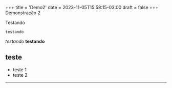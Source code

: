 +++
title = 'Demo2'
date = 2023-11-05T15:58:15-03:00
draft = false
+++
Demonstração 2

Testando

`testando`

_testando_
__testando__

## teste
- teste 1
- teste 2

***

